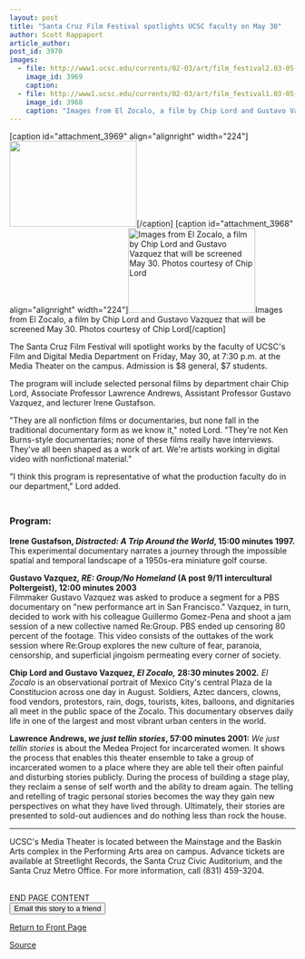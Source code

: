 ```yaml
---
layout: post
title: "Santa Cruz Film Festival spotlights UCSC faculty on May 30"
author: Scott Rappaport
article_author: 
post_id: 3970
images:
  - file: http://www1.ucsc.edu/currents/02-03/art/film_festival2.03-05-26.gif
    image_id: 3969
    caption: 
  - file: http://www1.ucsc.edu/currents/02-03/art/film_festival1.03-05-26.224.gif
    image_id: 3968
    caption: "Images from El Zocalo, a film by Chip Lord and Gustavo Vazquez that will be screened May 30. Photos courtesy of Chip Lord"
---
```


[caption id="attachment_3969" align="alignright" width="224"]<a href="http://dev-ucsc-news.pantheonsite.io/wp-content/uploads/2003/05/film_festival2.03-05-26.gif"><img class="size-full wp-image-3969" src="http://dev-ucsc-news.pantheonsite.io/wp-content/uploads/2003/05/film_festival2.03-05-26.gif" alt="" width="224" height="151" /></a>[/caption]
[caption id="attachment_3968" align="alignright" width="224"]<a href="http://dev-ucsc-news.pantheonsite.io/wp-content/uploads/2003/05/film_festival1.03-05-26.224.gif"><img class="size-full wp-image-3968" src="http://dev-ucsc-news.pantheonsite.io/wp-content/uploads/2003/05/film_festival1.03-05-26.224.gif" alt="Images from El Zocalo, a film by Chip Lord and Gustavo Vazquez that will be screened May 30. Photos courtesy of Chip Lord" width="224" height="149" /></a>Images from El Zocalo, a film by Chip Lord and Gustavo Vazquez that will be screened May 30. Photos courtesy of Chip Lord[/caption]
<p>
  The Santa Cruz Film Festival will spotlight works by the faculty of UCSC's Film and Digital Media Department on Friday, May 30, at 7:30 p.m. at the Media Theater on the campus. Admission is $8 general, $7 students.
</p>
<p>
  The program will include selected personal films by department chair Chip Lord, Associate Professor Lawrence Andrews, Assistant Professor Gustavo Vazquez, and lecturer Irene Gustafson.
</p>
<p>
  "They are all nonfiction films or documentaries, but none fall in the traditional documentary form as we know it," noted Lord. "They're not Ken Burns-style documentaries; none of these films really have interviews. They've all been shaped as a work of art. We're artists working in digital video with nonfictional material."<br>
</p>
<p>
  "I think this program is representative of what the production faculty do in our department," Lord added.<br>
</p>
<h3>
  <br>
  Program:
</h3>
<p>
  <b>Irene Gustafson, <i>Distracted: A Trip Around the World</i>, 15:00 minutes 1997.</b> This experimental documentary narrates a journey through the impossible spatial and temporal landscape of a 1950s-era miniature golf course.<br>
</p>
<p>
  <b>Gustavo Vazquez<i>, RE: Group/No Homeland</i> (A post 9/11 intercultural Poltergeist), 12:00 minutes 2003</b><br>
  Filmmaker Gustavo Vazquez was asked to produce a segment for a PBS documentary on "new performance art in San Francisco." Vazquez, in turn, decided to work with his colleague Guillermo Gomez-Pena and shoot a jam session of a new collective named Re:Group. PBS ended up censoring 80 percent of the footage. This video consists of the outtakes of the work session where Re:Group explores the new culture of fear, paranoia, censorship, and superficial jingoism permeating every corner of society.<br>
</p>
<p>
  <b>Chip Lord and Gustavo Vazquez<i>, El Zocalo,</i> 28:30 minutes 2002<i>.</i></b> <i>El Zocalo</i> is an observational portrait of Mexico City's central Plaza de la Constitucion across one day in August. Soldiers, Aztec dancers, clowns, food vendors, protestors, rain, dogs, tourists, kites, balloons, and dignitaries all meet in the public space of the Zocalo. This documentary observes daily life in one of the largest and most vibrant urban centers in the world.
</p>
<p>
  <b>Lawrence Andrews, <i>we just tellin stories</i>, 57:00 minutes 2001:</b> <i>We just tellin stories</i> is about the Medea Project for incarcerated women. It shows the process that enables this theater ensemble to take a group of incarcerated women to a place where they are able tell their often painful and disturbing stories publicly. During the process of building a stage play, they reclaim a sense of self worth and the ability to dream again. The telling and retelling of tragic personal stories becomes the way they gain new perspectives on what they have lived through. Ultimately, their stories are presented to sold-out audiences and do nothing less than rock the house.<br>
</p>
<hr>
<p>
  UCSC's Media Theater is located between the Mainstage and the Baskin Arts complex in the Performing Arts area on campus. Advance tickets are available at Streetlight Records, the Santa Cruz Civic Auditorium, and the Santa Cruz Metro Office. For more information, call (831) 459-3204.<br>
  <i><br></i>
</p>
<p>
  END PAGE CONTENT<br>
  <input name="t1" size="-1" type="hidden"> <input name="SUBMIT" type="submit" value="Email this story to a friend">
</p>
<p>
  <a href="http://currents.ucsc.edu/">Return to Front Page</a>
</p>
<p><a href="http://www1.ucsc.edu/currents/02-03/05-26/festival.html" title="Permalink to festival">Source</a></p>
